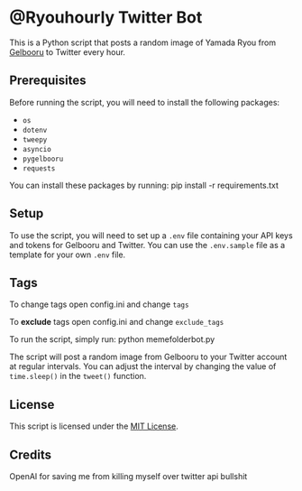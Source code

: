 # @Ryouhourly Twitter Bot

This is a Python script that posts a random image of Yamada Ryou from [Gelbooru](https://gelbooru.com/) to Twitter every hour.

## Prerequisites

Before running the script, you will need to install the following packages:

- `os`
- `dotenv`
- `tweepy`
- `asyncio`
- `pygelbooru`
- `requests`

You can install these packages by running:
pip install -r requirements.txt

## Setup

To use the script, you will need to set up a `.env` file containing your API keys and tokens for Gelbooru and Twitter. You can use the `.env.sample` file as a template for your own `.env` file.
## Tags
To change tags open config.ini and change `tags`

To **exclude** tags open config.ini and change `exclude_tags`

To run the script, simply run:
python memefolderbot.py

The script will post a random image from Gelbooru to your Twitter account at regular intervals. You can adjust the interval by changing the value of `time.sleep()` in the `tweet()` function.

## License

This script is licensed under the [MIT License](LICENSE).


## Credits
OpenAI for saving me from killing myself over twitter api bullshit
